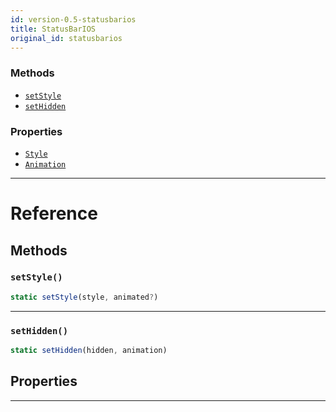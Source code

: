 ```yaml
---
id: version-0.5-statusbarios
title: StatusBarIOS
original_id: statusbarios
---
```


### Methods

* [`setStyle`](statusbarios.md#setstyle)
* [`setHidden`](statusbarios.md#sethidden)

### Properties

* [`Style`](statusbarios.md#style)
* [`Animation`](statusbarios.md#animation)

---

# Reference

## Methods

### `setStyle()`

```javascript
static setStyle(style, animated?)
```

---

### `setHidden()`

```javascript
static setHidden(hidden, animation)
```

## Properties

---
